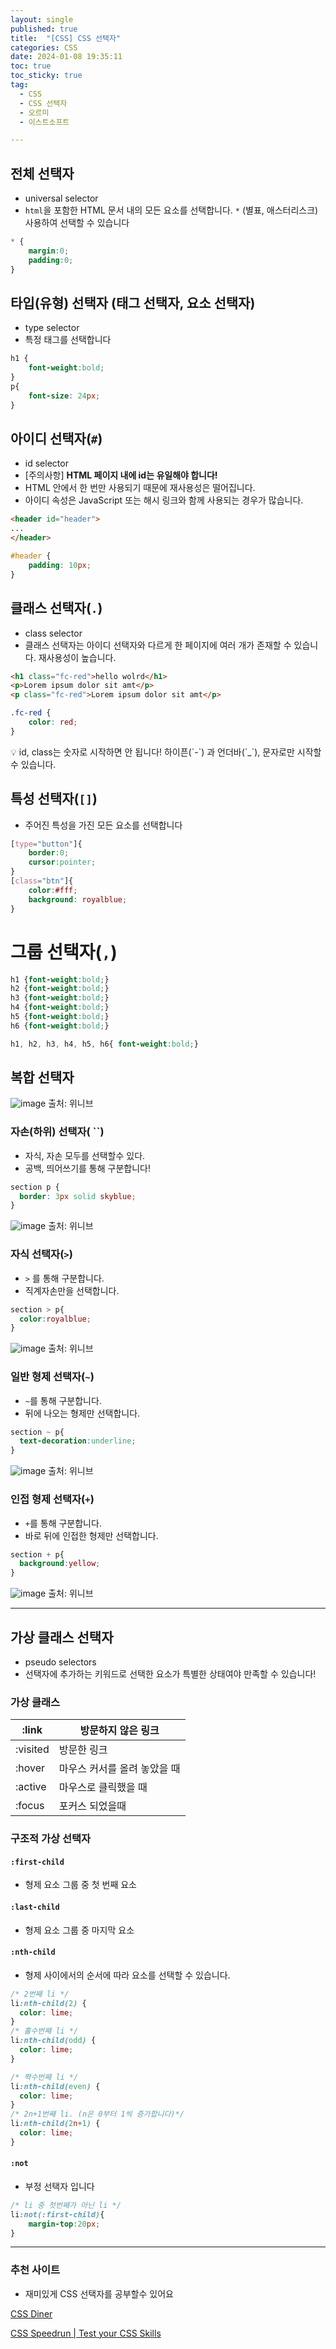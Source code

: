 ```yaml
---
layout: single
published: true
title:  "[CSS] CSS 선택자"
categories: CSS
date: 2024-01-08 19:35:11
toc: true
toc_sticky: true
tag:   
  - CSS
  - CSS 선택자
  - 오르미
  - 이스트소프트

---
```


## 전체 선택자

- universal selector
- `html`을 포함한 HTML 문서 내의 모든 요소를 선택합니다. `*` (별표, 애스터리스크) 사용하여 선택할 수 있습니다

```css
* {
	margin:0;
	padding:0;
}
```

## 타입(유형) 선택자 (태그 선택자, 요소 선택자)

- type selector
- 특정 태그를 선택합니다

```css
h1 {
	font-weight:bold;
}
p{
	font-size: 24px;
}
```

## 아이디 선택자(`#`)

- id selector
- [주의사항] **HTML 페이지 내에 id는 유일해야 합니다!**
- HTML 안에서 한 번만 사용되기 때문에 재사용성은 떨어집니다.
- 아이디 속성은 JavaScript 또는 해시 링크와 함께 사용되는 경우가 많습니다.

```html
<header id="header">
...
</header>
```

```css
#header {
	padding: 10px;
}
```

## 클래스 선택자(`.`)

- class selector
- 클래스 선택자는 아이디 선택자와 다르게 한 페이지에 여러 개가 존재할 수 있습니다. 재사용성이 높습니다.

```html
<h1 class="fc-red">hello wolrd</h1>
<p>Lorem ipsum dolor sit amt</p>
<p class="fc-red">Lorem ipsum dolor sit amt</p>
```

```css
.fc-red {
	color: red;
}
```

<div class="notice--primary" markdown="1">
💡 id, class는 숫자로 시작하면 안 됩니다!
하이픈(`-`) 과 언더바(`_`), 문자로만 시작할 수 있습니다.

</div>

## 특성 선택자(`[]`)

- 주어진 특성을 가진 모든 요소를 선택합니다

```css
[type="button"]{
	border:0;
	cursor:pointer;
}
[class="btn"]{
	color:#fff;
	background: royalblue;
}
```

# 그룹 선택자(`,`)

```css
h1 {font-weight:bold;}
h2 {font-weight:bold;}
h3 {font-weight:bold;}
h4 {font-weight:bold;}
h5 {font-weight:bold;}
h6 {font-weight:bold;}
```

```css
h1, h2, h3, h4, h5, h6{ font-weight:bold;}
```

## 복합 선택자

![image](https://github.com/BaxDailyGit/BaxDailyGit/assets/99312529/eb272335-343a-4026-bb6b-ea9541e6bb20)
출처: 위니브

### 자손(하위) 선택자( ``)

- 자식, 자손 모두를 선택할수 있다.
- 공백, 띄어쓰기를 통해 구분합니다!

```css
section p {
  border: 3px solid skyblue;
}
```

![image](https://github.com/BaxDailyGit/BaxDailyGit/assets/99312529/a4fde4f8-7c42-4821-a3f7-be254ca12190)
출처: 위니브

### 자식 선택자(`>`)

- `>` 를 통해 구분합니다.
- 직계자손만을 선택합니다.

```css
section > p{
  color:royalblue;
}
```

![image](https://github.com/BaxDailyGit/BaxDailyGit/assets/99312529/0df092d2-74c7-402e-8363-8d914f03dc3f)
출처: 위니브

### 일반 형제 선택자(`~`)

- `~`를 통해 구분합니다.
- 뒤에 나오는 형제만 선택합니다.

```css
section ~ p{
  text-decoration:underline;
}
```

![image](https://github.com/BaxDailyGit/BaxDailyGit/assets/99312529/48d15872-ac9b-420b-acdd-717e59789322)
출처: 위니브

### 인접 형제 선택자(`+`)

- `+`를 통해 구분합니다.
- 바로 뒤에 인접한 형제만 선택합니다.

```css
section + p{
  background:yellow;
}
```

![image](https://github.com/BaxDailyGit/BaxDailyGit/assets/99312529/efd5cd2d-94ff-4f1f-a938-9262b5733956)
출처: 위니브

---

## 가상 클래스 선택자

- pseudo selectors
- 선택자에 추가하는 키워드로 선택한 요소가 특별한 상태여야 만족할 수 있습니다!

### 가상 클래스

| :link | 방문하지 않은 링크 |
| --- | --- |
| :visited | 방문한 링크 |
| :hover | 마우스 커서를 올려 놓았을 때 |
| :active | 마우스로 클릭했을 때 |
| :focus | 포커스 되었을때 |

### 구조적 가상 선택자

#### `:first-child`

- 형제 요소 그룹 중 첫 번째 요소

#### `:last-child`

- 형제 요소 그룹 중 마지막 요소

#### `:nth-child`

- 형제 사이에서의 순서에 따라 요소를 선택할 수 있습니다.

```css
/* 2번째 li */
li:nth-child(2) {
  color: lime;
}
/* 홀수번째 li */
li:nth-child(odd) {
  color: lime;
}

/* 짝수번째 li */
li:nth-child(even) {
  color: lime;
}
/* 2n+1번째 li. (n은 0부터 1씩 증가합니다)*/
li:nth-child(2n+1) {
  color: lime;
}
```

#### `:not`

- 부정 선택자 입니다

```css
/* li 중 첫번째가 아닌 li */
li:not(:first-child){
	margin-top:20px;
}
```

---

### 추천 사이트

- 재미있게 CSS 선택자를 공부할수 있어요

[CSS Diner](https://flukeout.github.io/)

[CSS Speedrun | Test your CSS Skills](https://css-speedrun.netlify.app/)